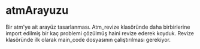 # atmArayuzu
Bir atm'ye ait arayüz tasarlanması.
Atm_revize klasöründe daha birbirlerine import edilmiş bir kaç problemi çözülmüş haini revize ederek koyduk. Revize klasöründe ilk olarak main_code dosyasının çalıştırılması gerekiyor.
